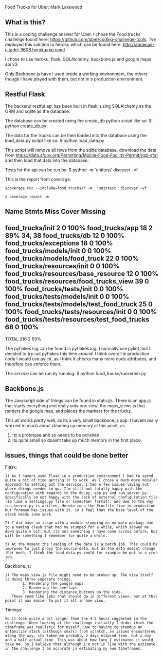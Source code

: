 Food Trucks for Uber: Mark Lakewood


What is this?
-------------

This is a coding challenge answer for Uber. I chose the Food trucks challenge found here:
    https://github.com/uber/coding-challenge-tools.
I've deployed this solution to heroku which can be found here:
    http://aqueous-citadel-9608.herokuapp.com/

I chose to use heroku, flask, SQLAlchemy, backbone.js and google maps api v3.

Only Backbone.js have I used inside a working environment, the others though I have played with them, but not in a production environment.


Restful Flask
-------------

The backend restful api has been built in flask, using SQLAlchemy as the ORM and sqlite as the database.

The database can be created using the create_db python script like so:
    $ python create_db.py

The data for the trucks can be then loaded into the database using the load_data.py script like so:
    $ python load_data.py

This script will remove all rows from the sqlite database, download the data from https://data.sfgov.org/Permitting/Mobile-Food-Facility-Permit/rqzj-sfat and then load that data into the database.

Tests for the api can be run by:
    $ python -m 'unittest' discover -vf

This is the report from coverage:

    $coverage run --include=food_trucks/* -m  'unittest' discover -vf

    $ coverage report -m
Name                                           Stmts   Miss  Cover   Missing
----------------------------------------------------------------------------
food_trucks/__init__                               2      0   100%
food_trucks/app                                   18      2    89%   34, 38
food_trucks/db                                    12      0   100%
food_trucks/exceptions                            18      0   100%
food_trucks/models/__init__                        0      0   100%
food_trucks/models/food_truck                     22      0   100%
food_trucks/resources/__init__                     0      0   100%
food_trucks/resources/base_resource               12      0   100%
food_trucks/resources/food_trucks_view            39      0   100%
food_trucks/tests/__init__                         0      0   100%
food_trucks/tests/models/__init__                  0      0   100%
food_trucks/tests/models/test_food_truck          25      0   100%
food_trucks/tests/resources/__init__               0      0   100%
food_trucks/tests/resources/test_food_trucks      68      0   100%
----------------------------------------------------------------------------
TOTAL                                            216      2    99%

The pyflakes log can be found in pyflakes.log. I normally use pylint, but I decided to try out pyflakes
this time around. I think overall in production code I would use pylint, as I think it checks many more
code attributes, and therefore can enforce them. 

The service can be run by running:
    $ python food_trucks/runserver.py


Backbone.js
-----------

The Javascript side of things can be found in static/js. There is an app.js that starts everything and
really only one view, the maps_views.js that renders the google map, and places the markers for the trucks.

This all works pretty well, as its a very small backbone.js app. I havent really worried to much about cleaning up memory at this point, as 

1) Its a prototype and so needs to be polished.
2) Its quite small so doesnt take up much memory in the first place.

Issues, things that could be done better
----------------------------------------

Flask:

    1) As I havent used Flask in a production environment I had to spend quite a bit of time getting it to work. As I chose a much more modular approach to setting out the service, I had a few issues laying out where things needed to go. I'm still not totally happy with the configuration with regards to the db.py, app.py and run_server.py. Specifically im not happy with the lack of external configuration file (ie like a settings.py file or someother format), and due to the way run_server.py is written, Heroku runs the Procfile fine in production but foreman has issues with it. So I feel that the base level of the stack needs some work.

    2) I did have an issue with a module stomping on my main package due to a naming clash that had me stumped for a while, which slowed me down quite a bit. But its not something I have come across before, but will be something I remember for quite a while.

    3) At the moment the loading of the data is a batch job. This could be improved to just proxy the source data, but as the data doesnt change that much, I think the load_data.py could for example be put in a cron job.

Backbone.js:
    
    1) The maps_view.js file might need to be broken up. The view itself is doing three seperate things. 
            1. Rendering the google maps
            2. Rendering the overlays
            3. Rendering the distance buttons on the side.
       These seem like jobs that should go in different views, but at this point it was easier to put it all in one view.

Timings:

    So it took quite a bit longer than the 4-5 hours suggested in the challenge. When looking at the challenge initially I didnt think the timeframe was realistic for myself. Due to having to standup an unfamiliar stack (although small) from scratch, an issues encountered along the way, its taken me probably 2 days elapsed time, but a day and a half actual time. This was about how long I estimated it would take me. So I believe that although I'm not in line with the estimate in the challenge I am accurate in estimating my own timeframes.



